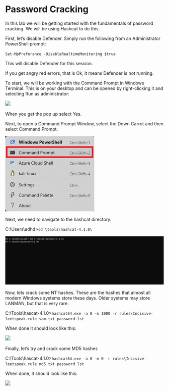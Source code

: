 

# Password Cracking

In this lab we will be getting started with the fundamentals of password cracking.  We will be using Hashcat to do this.

First, let’s disable Defender. Simply run the following from an Administrator PowerShell prompt:

`Set-MpPreference -DisableRealtimeMonitoring $true`

This will disable Defender for this session.

If you get angry red errors, that is Ok, it means Defender is not running.


To start, we will be working with the Command Prompt in Windows Terminal.   This is on your desktop and can be opened by right-clicking it and selecting Run as administrator:

![](attachments/Clipboard_2020-06-12-10-36-44.png)

When you get the pop up select Yes.

Next, to open a Command Prompt Window, select the Down Carrot and then select Command Prompt.

![](../AppLocker/attachments/cmd-command-prompt.png)

Next, we need to navigate to the hashcat directory.

C:\Users\adhd>`cd \tools\hashcat-4.1.0\`

![](attachments/Clipboard_2020-06-12-10-41-51.png)

Now, lets crack some NT hashes.  These are the hashes that almost all modern Windows systems store these days.  Older systems may store LANMAN, but that is very rare.

C:\Tools\hascat-4.1.0>`hashcat64.exe -a 0 -m 1000 -r rules\Incisive-leetspeak.rule sam.txt password.lst`

When done it should look like this:

![](attachments/Clipboard_2020-07-09-14-57-40.png)

Finally, let’s try and crack some MD5 hashes

C:\Tools\hascat-4.1.0>`hashcat64.exe -a 0 -m 0 -r rules\Incisive-leetspeak.rule md5.txt password.lst`

When done, it should look like this:

![](attachments/Clipboard_2020-07-09-14-58-51.png)












